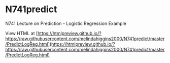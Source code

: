 # N741predict

N741 Lecture on Prediction - Logistic Regression Example

View HTML at [https://htmlpreview.github.io/?https://raw.githubusercontent.com/melindahiggins2000/N741predict/master/PredictLogReg.html](https://htmlpreview.github.io/?https://raw.githubusercontent.com/melindahiggins2000/N741predict/master/PredictLogReg.html)
